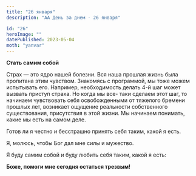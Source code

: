 ```yaml
---
title: "26 января"
description: "АА День за днем - 26 января"

id: "26"
heroImage: ""
datePublished: 2023-05-04
moth: "yanvar"
---
```


**Стать самим собой**

Страх — это ядро нашей болезни. Вся наша прошлая жизнь была пропитана этим
чувством. Знакомясь с программой, мы тоже можем испытывать его. Например,
необходимость делать 4-й шаг может вызвать приступ страха. Но когда мы все-
таки сделаем этот шаг, то начинаем чувствовать себя освобожденными от тяжелого
бремени прошлых лет, возникает ощущение реальности собственного существования,
присутствия в этой жизни. Мы начинаем понимать, какие мы есть на самом деле.

Готов ли я честно и бесстрашно принять себя таким, какой я есть.

Я, молюсь, чтобы Бог дал мне силы и мужество.

Я буду самим собой и буду любить себя таким, какой я есть:

**Боже, помоги мне сегодня остаться трезвым!**
